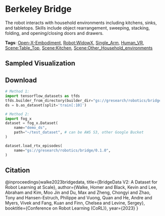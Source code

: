 # Berkeley Bridge

The robot interacts with household environments including kitchens, sinks, and tabletops. Skills include object rearrangement, sweeping, stacking, folding, and opening/closing doors and drawers. 

**Tags**: [Open-X-Embodiment](https://github.com/KeplerC/oed-playground/tree/main/pages/tags/Open-X-Embodiment.md), [Robot:WidowX](https://github.com/KeplerC/oed-playground/tree/main/pages/tags/Robot:WidowX.md), [Single_Arm](https://github.com/KeplerC/oed-playground/tree/main/pages/tags/Single_Arm.md), [Human_VR](https://github.com/KeplerC/oed-playground/tree/main/pages/tags/Human_VR.md), [Scene:Table_Top](https://github.com/KeplerC/oed-playground/tree/main/pages/tags/Scene:Table_Top.md), [Scene:Kitchen](https://github.com/KeplerC/oed-playground/tree/main/pages/tags/Scene:Kitchen.md), [Scene:Other_Household_environments](https://github.com/KeplerC/oed-playground/tree/main/pages/tags/Scene:Other_Household_environments.md)

## Sampled Visualization



## Download


```python
# Method 1: 
import tensorflow_datasets as tfds
tfds.builder_from_directory(builder_dir="gs://gresearch/robotics/bridge/0.1.0")
ds = b.as_dataset(split='train[:10]')

# Method 2:
import fog_x
dataset = fog_x.Dataset(
    name="demo_ds",
    path="~/test_dataset", # can be AWS S3, other Google Bucket
)  

dataset.load_rtx_episodes(
    name="gs://gresearch/robotics/bridge/0.1.0",
)
```


## Citation

@inproceedings{walke2023bridgedata,
    title={BridgeData V2: A Dataset for Robot Learning at Scale},
    author={Walke, Homer and Black, Kevin and Lee, Abraham and Kim, Moo Jin and Du, Max and Zheng, Chongyi and Zhao, Tony and Hansen-Estruch, Philippe and Vuong, Quan and He, Andre and Myers, Vivek and Fang, Kuan and Finn, Chelsea and Levine, Sergey},
    booktitle={Conference on Robot Learning (CoRL)},
    year={2023}
}